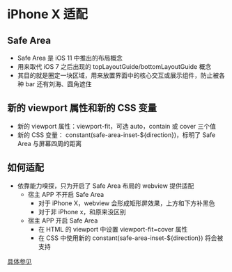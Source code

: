# iPhone X 适配

## Safe Area

- Safe Area 是 iOS 11 中推出的布局概念
- 用来取代 iOS 7 之后出现的 topLayoutGuide/bottomLayoutGuide 概念
- 其目的就是圈定一块区域，用来放置界面中的核心交互或展示组件，防止被各种 bar 还有刘海、圆角遮住

## 新的 viewport 属性和新的 CSS 变量

- 新的 viewport 属性：viewport-fit，可选 auto，contain 或 cover 三个值
- 新的 CSS 变量： constant(safe-area-inset-${direction})，标明了 Safe Area 与屏幕四周的距离

## 如何适配

- 依靠能力嗅探，只为开启了 Safe Area 布局的 webview 提供适配
  - 宿主 APP 不开启 Safe Area
    - 对于 iPhone X，webview 会形成矩形屏效果，上方和下方补黑色
    - 对于非 iPhone x，和原来没区别
  - 宿主 APP 开启 Safe Area
    - 在 HTML 的 viewport 中设置 viewport-fit=cover 属性
    - 在 CSS 中使用新的 constant(safe-area-inset-${direction}) 将会被支持


[具体参见](https://www.npmjs.com/package/enable-safe-area)
